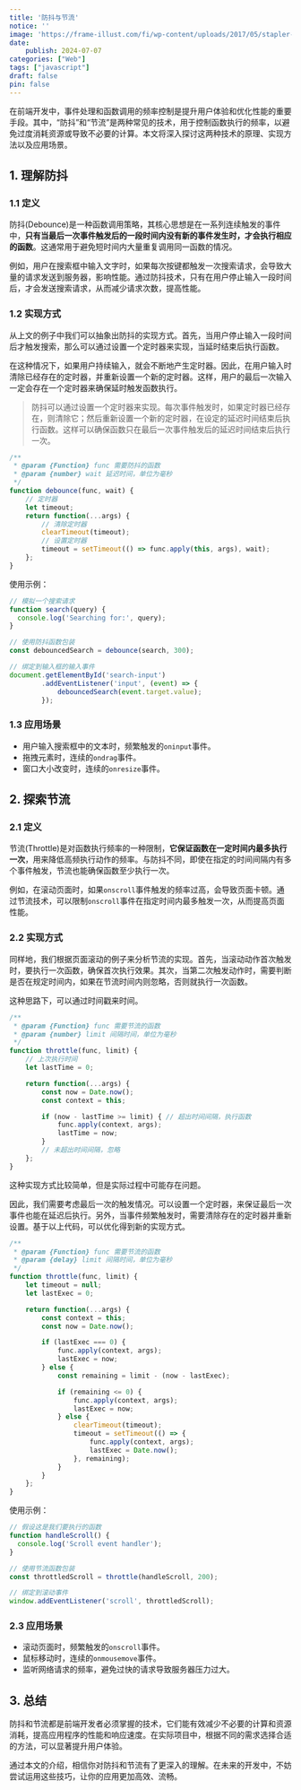 ```yaml
---
title: '防抖与节流'
notice: ''
image: 'https://frame-illust.com/fi/wp-content/uploads/2017/05/stapler-9878-480x480.png'
date:
    publish: 2024-07-07
categories: ["Web"]
tags: ["javascript"]
draft: false
pin: false
---
```


在前端开发中，事件处理和函数调用的频率控制是提升用户体验和优化性能的重要手段。其中，“防抖”和“节流”是两种常见的技术，用于控制函数执行的频率，以避免过度消耗资源或导致不必要的计算。本文将深入探讨这两种技术的原理、实现方法以及应用场景。

## 1. 理解防抖

### 1.1 定义
防抖(Debounce)是一种函数调用策略，其核心思想是在一系列连续触发的事件中，**只有当最后一次事件触发后的一段时间内没有新的事件发生时，才会执行相应的函数**。这通常用于避免短时间内大量重复调用同一函数的情况。

例如，用户在搜索框中输入文字时，如果每次按键都触发一次搜索请求，会导致大量的请求发送到服务器，影响性能。通过防抖技术，只有在用户停止输入一段时间后，才会发送搜索请求，从而减少请求次数，提高性能。

### 1.2 实现方式
从上文的例子中我们可以抽象出防抖的实现方式。首先，当用户停止输入一段时间后才触发搜索，那么可以通过设置一个定时器来实现，当延时结束后执行函数。

在这种情况下，如果用户持续输入，就会不断地产生定时器。因此，在用户输入时清除已经存在的定时器，并重新设置一个新的定时器。这样，用户的最后一次输入一定会存在一个定时器来确保延时触发函数执行。

> 防抖可以通过设置一个定时器来实现。每次事件触发时，如果定时器已经存在，则清除它；然后重新设置一个新的定时器，在设定的延迟时间结束后执行函数。这样可以确保函数只在最后一次事件触发后的延迟时间结束后执行一次。

```javascript
/**
 * @param {Function} func 需要防抖的函数
 * @param {number} wait 延迟时间，单位为毫秒
 */
function debounce(func, wait) {
    // 定时器
    let timeout;
    return function(...args) {
        // 清除定时器
        clearTimeout(timeout);
        // 设置定时器
        timeout = setTimeout(() => func.apply(this, args), wait);
    };
}
```

使用示例：
```javascript
// 模拟一个搜索请求
function search(query) {
  console.log('Searching for:', query);
}

// 使用防抖函数包装
const debouncedSearch = debounce(search, 300);

// 绑定到输入框的输入事件
document.getElementById('search-input')
        .addEventListener('input', (event) => {
            debouncedSearch(event.target.value);
        });
```

### 1.3 应用场景
- 用户输入搜索框中的文本时，频繁触发的`oninput`事件。
- 拖拽元素时，连续的`ondrag`事件。
- 窗口大小改变时，连续的`onresize`事件。

## 2. 探索节流

### 2.1 定义
节流(Throttle)是对函数执行频率的一种限制，**它保证函数在一定时间内最多执行一次**，用来降低高频执行动作的频率。与防抖不同，即使在指定的时间间隔内有多个事件触发，节流也能确保函数至少执行一次。

例如，在滚动页面时，如果`onscroll`事件触发的频率过高，会导致页面卡顿。通过节流技术，可以限制`onscroll`事件在指定时间内最多触发一次，从而提高页面性能。

### 2.2 实现方式

同样地，我们根据页面滚动的例子来分析节流的实现。首先，当滚动动作首次触发时，要执行一次函数，确保首次执行效果。其次，当第二次触发动作时，需要判断是否在规定时间内，如果在节流时间内则忽略，否则就执行一次函数。

这种思路下，可以通过时间戳来时间。

```javascript
/**
 * @param {Function} func 需要节流的函数
 * @param {number} limit 间隔时间，单位为毫秒
 */
function throttle(func, limit) {
    // 上次执行时间
    let lastTime = 0;

    return function(...args) {
        const now = Date.now();
        const context = this;

        if (now - lastTime >= limit) { // 超出时间间隔，执行函数
            func.apply(context, args);
            lastTime = now;
        }
        // 未超出时间间隔，忽略
    };
}
```

这种实现方式比较简单，但是实际过程中可能存在问题。

因此，我们需要考虑最后一次的触发情况。可以设置一个定时器，来保证最后一次事件也能在延迟后执行。另外，当事件频繁触发时，需要清除存在的定时器并重新设置。基于以上代码，可以优化得到新的实现方式。

```javascript
/**
 * @param {Function} func 需要节流的函数
 * @param {delay} limit 间隔时间，单位为毫秒
 */
function throttle(func, limit) {
    let timeout = null;
    let lastExec = 0;

    return function(...args) {
        const context = this;
        const now = Date.now();

        if (lastExec === 0) {
            func.apply(context, args);
            lastExec = now;
        } else {
            const remaining = limit - (now - lastExec);

            if (remaining <= 0) {
                func.apply(context, args);
                lastExec = now;
            } else {
                clearTimeout(timeout);
                timeout = setTimeout(() => {
                    func.apply(context, args);
                    lastExec = Date.now();
                }, remaining);
            }
        }
    };
}
```

使用示例：
```javascript
// 假设这是我们要执行的函数
function handleScroll() {
  console.log('Scroll event handler');
}

// 使用节流函数包装
const throttledScroll = throttle(handleScroll, 200);

// 绑定到滚动事件
window.addEventListener('scroll', throttledScroll);
```

### 2.3 应用场景
- 滚动页面时，频繁触发的`onscroll`事件。
- 鼠标移动时，连续的`onmousemove`事件。
- 监听网络请求的频率，避免过快的请求导致服务器压力过大。

## 3. 总结
防抖和节流都是前端开发者必须掌握的技术，它们能有效减少不必要的计算和资源消耗，提高应用程序的性能和响应速度。在实际项目中，根据不同的需求选择合适的方法，可以显著提升用户体验。

通过本文的介绍，相信你对防抖和节流有了更深入的理解。在未来的开发中，不妨尝试运用这些技巧，让你的应用更加高效、流畅。